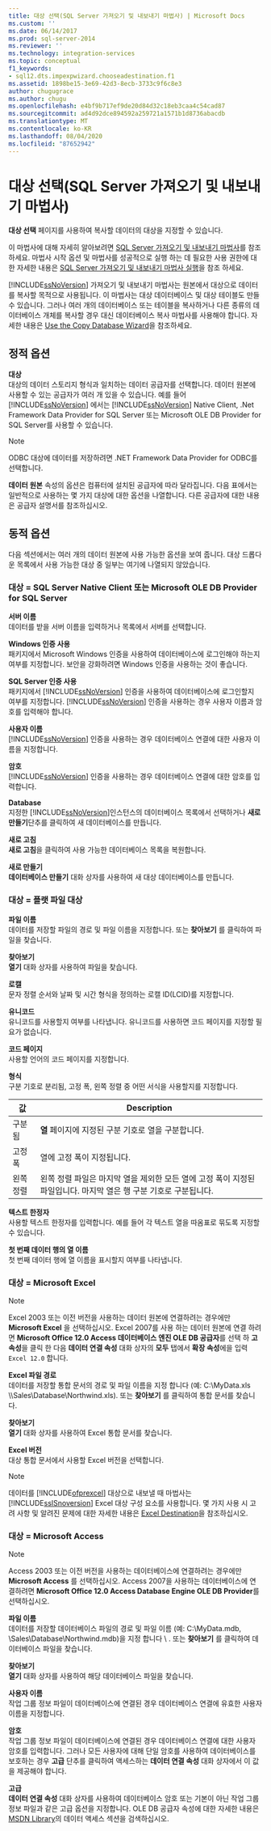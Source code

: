 ```yaml
---
title: 대상 선택(SQL Server 가져오기 및 내보내기 마법사) | Microsoft Docs
ms.custom: ''
ms.date: 06/14/2017
ms.prod: sql-server-2014
ms.reviewer: ''
ms.technology: integration-services
ms.topic: conceptual
f1_keywords:
- sql12.dts.impexpwizard.chooseadestination.f1
ms.assetid: 1898be15-3e69-42d3-8ecb-3733c9f6c8e3
author: chugugrace
ms.author: chugu
ms.openlocfilehash: e4bf9b717ef9de20d84d32c18eb3caa4c54cad87
ms.sourcegitcommit: ad4d92dce894592a259721a1571b1d8736abacdb
ms.translationtype: MT
ms.contentlocale: ko-KR
ms.lasthandoff: 08/04/2020
ms.locfileid: "87652942"
---
```

# <a name="choose-a-destination-sql-server-import-and-export-wizard"></a>대상 선택(SQL Server 가져오기 및 내보내기 마법사)
  **대상 선택** 페이지를 사용하여 복사할 데이터의 대상을 지정할 수 있습니다.  
  
 이 마법사에 대해 자세히 알아보려면 [SQL Server 가져오기 및 내보내기 마법사](import-and-export-data-with-the-sql-server-import-and-export-wizard.md)를 참조 하세요. 마법사 시작 옵션 및 마법사를 성공적으로 실행 하는 데 필요한 사용 권한에 대 한 자세한 내용은 [SQL Server 가져오기 및 내보내기 마법사 실행](start-the-sql-server-import-and-export-wizard.md)을 참조 하세요.  
  
 [!INCLUDE[ssNoVersion](../../includes/ssnoversion-md.md)] 가져오기 및 내보내기 마법사는 원본에서 대상으로 데이터를 복사할 목적으로 사용됩니다. 이 마법사는 대상 데이터베이스 및 대상 테이블도 만들 수 있습니다. 그러나 여러 개의 데이터베이스 또는 테이블을 복사하거나 다른 종류의 데이터베이스 개체를 복사할 경우 대신 데이터베이스 복사 마법사를 사용해야 합니다. 자세한 내용은 [Use the Copy Database Wizard](../../relational-databases/databases/use-the-copy-database-wizard.md)을 참조하세요.  
  
## <a name="static-options"></a>정적 옵션  
 **대상**  
 대상의 데이터 스토리지 형식과 일치하는 데이터 공급자를 선택합니다. 데이터 원본에 사용할 수 있는 공급자가 여러 개 있을 수 있습니다. 예를 들어 [!INCLUDE[ssNoVersion](../../includes/ssnoversion-md.md)] 에서는 [!INCLUDE[ssNoVersion](../../includes/ssnoversion-md.md)] Native Client, .Net Framework Data Provider for SQL Server 또는 Microsoft OLE DB Provider for SQL Server를 사용할 수 있습니다.  
  
> [!NOTE]  
>  ODBC 대상에 데이터를 저장하려면 .NET Framework Data Provider for ODBC를 선택합니다.  
  
 **데이터 원본** 속성의 옵션은 컴퓨터에 설치된 공급자에 따라 달라집니다. 다음 표에서는 일반적으로 사용하는 몇 가지 대상에 대한 옵션을 나열합니다. 다른 공급자에 대한 내용은 공급자 설명서를 참조하십시오.  
  
## <a name="dynamic-options"></a>동적 옵션  
 다음 섹션에서는 여러 개의 데이터 원본에 사용 가능한 옵션을 보여 줍니다. 대상 드롭다운 목록에서 사용 가능한 대상 중 일부는 여기에 나열되지 않았습니다.  
  
### <a name="destination--sql-server-native-client-or-microsoft-ole-db-provider-for-sql-server"></a>대상 = SQL Server Native Client 또는 Microsoft OLE DB Provider for SQL Server  
 **서버 이름**  
 데이터를 받을 서버 이름을 입력하거나 목록에서 서버를 선택합니다.  
  
 **Windows 인증 사용**  
 패키지에서 Microsoft Windows 인증을 사용하여 데이터베이스에 로그인해야 하는지 여부를 지정합니다. 보안을 강화하려면 Windows 인증을 사용하는 것이 좋습니다.  
  
 **SQL Server 인증 사용**  
 패키지에서 [!INCLUDE[ssNoVersion](../../includes/ssnoversion-md.md)] 인증을 사용하여 데이터베이스에 로그인할지 여부를 지정합니다. [!INCLUDE[ssNoVersion](../../includes/ssnoversion-md.md)] 인증을 사용하는 경우 사용자 이름과 암호를 입력해야 합니다.  
  
 **사용자 이름**  
 [!INCLUDE[ssNoVersion](../../includes/ssnoversion-md.md)] 인증을 사용하는 경우 데이터베이스 연결에 대한 사용자 이름을 지정합니다.  
  
 **암호**  
 [!INCLUDE[ssNoVersion](../../includes/ssnoversion-md.md)] 인증을 사용하는 경우 데이터베이스 연결에 대한 암호를 입력합니다.  
  
 **Database**  
 지정한 [!INCLUDE[ssNoVersion](../../includes/ssnoversion-md.md)]인스턴스의 데이터베이스 목록에서 선택하거나 **새로 만들기**단추를 클릭하여 새 데이터베이스를 만듭니다.  
  
 **새로 고침**  
 **새로 고침**을 클릭하여 사용 가능한 데이터베이스 목록을 복원합니다.  
  
 **새로 만들기**  
 **데이터베이스 만들기** 대화 상자를 사용하여 새 대상 데이터베이스를 만듭니다.  
  
### <a name="destination--flat-file-destination"></a>대상 = 플랫 파일 대상  
 **파일 이름**  
 데이터를 저장할 파일의 경로 및 파일 이름을 지정합니다. 또는 **찾아보기** 를 클릭하여 파일을 찾습니다.  
  
 **찾아보기**  
 **열기** 대화 상자를 사용하여 파일을 찾습니다.  
  
 **로캘**  
 문자 정렬 순서와 날짜 및 시간 형식을 정의하는 로캘 ID(LCID)를 지정합니다.  
  
 **유니코드**  
 유니코드를 사용할지 여부를 나타냅니다. 유니코드를 사용하면 코드 페이지를 지정할 필요가 없습니다.  
  
 **코드 페이지**  
 사용할 언어의 코드 페이지를 지정합니다.  
  
 **형식**  
 구분 기호로 분리됨, 고정 폭, 왼쪽 정렬 중 어떤 서식을 사용할지를 지정합니다.  
  
|값|Description|  
|-----------|-----------------|  
|구분됨|**열** 페이지에 지정된 구분 기호로 열을 구분합니다.|  
|고정 폭|열에 고정 폭이 지정됩니다.|  
|왼쪽 정렬|왼쪽 정렬 파일은 마지막 열을 제외한 모든 열에 고정 폭이 지정된 파일입니다. 마지막 열은 행 구분 기호로 구분됩니다.|  
  
 **텍스트 한정자**  
 사용할 텍스트 한정자를 입력합니다. 예를 들어 각 텍스트 열을 따옴표로 묶도록 지정할 수 있습니다.  
  
 **첫 번째 데이터 행의 열 이름**  
 첫 번째 데이터 행에 열 이름을 표시할지 여부를 나타냅니다.  
  
### <a name="destination--microsoft-excel"></a>대상 = Microsoft Excel  
  
> [!NOTE]  
>  Excel 2003 또는 이전 버전을 사용하는 데이터 원본에 연결하려는 경우에만 **Microsoft Excel** 을 선택하십시오. Excel 2007를 사용 하는 데이터 원본에 연결 하려면 **Microsoft Office 12.0 Access 데이터베이스 엔진 OLE DB 공급자**를 선택 하 **고 속성**을 클릭 한 다음 **데이터 연결 속성** 대화 상자의 **모두** 탭에서 **확장 속성**에을 입력 `Excel 12.0` 합니다.  
  
 **Excel 파일 경로**  
 데이터를 저장할 통합 문서의 경로 및 파일 이름을 지정 합니다 (예: C:\MyData.xls \\\Sales\Database\Northwind.xls). 또는 **찾아보기** 를 클릭하여 통합 문서를 찾습니다.  
  
 **찾아보기**  
 **열기** 대화 상자를 사용하여 Excel 통합 문서를 찾습니다.  
  
 **Excel 버전**  
 대상 통합 문서에서 사용할 Excel 버전을 선택합니다.  
  
> [!NOTE]  
>  데이터를 [!INCLUDE[ofprexcel](../../includes/ofprexcel-md.md)] 대상으로 내보낼 때 마법사는 [!INCLUDE[ssISnoversion](../../includes/ssisnoversion-md.md)] Excel 대상 구성 요소를 사용합니다. 몇 가지 사용 시 고려 사항 및 알려진 문제에 대한 자세한 내용은 [Excel Destination](../data-flow/excel-destination.md)을 참조하십시오.  
  
### <a name="destination--microsoft-access"></a>대상 = Microsoft Access  
  
> [!NOTE]  
>  Access 2003 또는 이전 버전을 사용하는 데이터베이스에 연결하려는 경우에만 **Microsoft Access** 를 선택하십시오. Access 2007을 사용하는 데이터베이스에 연결하려면 **Microsoft Office 12.0 Access Database Engine OLE DB Provider**를 선택하십시오.  
  
 **파일 이름**  
 데이터를 저장할 데이터베이스 파일의 경로 및 파일 이름 (예: C:\MyData.mdb, \Sales\Database\Northwind.mdb)을 지정 합니다 \\ . 또는 **찾아보기** 를 클릭하여 데이터베이스 파일을 찾습니다.  
  
 **찾아보기**  
 **열기** 대화 상자를 사용하여 해당 데이터베이스 파일을 찾습니다.  
  
 **사용자 이름**  
 작업 그룹 정보 파일이 데이터베이스에 연결된 경우 데이터베이스 연결에 유효한 사용자 이름을 지정합니다.  
  
 **암호**  
 작업 그룹 정보 파일이 데이터베이스에 연결된 경우 데이터베이스 연결에 대한 사용자 암호를 입력합니다. 그러나 모든 사용자에 대해 단일 암호를 사용하여 데이터베이스를 보호하는 경우 **고급** 단추를 클릭하여 액세스하는 **데이터 연결 속성** 대화 상자에서 이 값을 제공해야 합니다.  
  
 **고급**  
 **데이터 연결 속성** 대화 상자를 사용하여 데이터베이스 암호 또는 기본이 아닌 작업 그룹 정보 파일과 같은 고급 옵션을 지정합니다. OLE DB 공급자 속성에 대한 자세한 내용은 [MSDN Library](https://go.microsoft.com/fwlink/?linkid=62553)의 데이터 액세스 섹션을 검색하십시오.  
  
  
